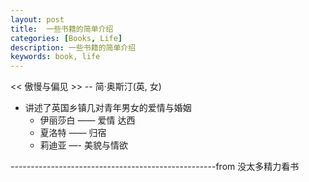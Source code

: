 ```yaml
---
layout: post
title:  一些书籍的简单介绍
categories: [Books, Life]
description: 一些书籍的简单介绍
keywords: book, life
---
```


<< 傲慢与偏见 >> -- 简·奥斯汀(英, 女)
  - 讲述了英国乡镇几对青年男女的爱情与婚姻
    - 伊丽莎白 —— 爱情  达西
    - 夏洛特   —— 归宿
    - 莉迪亚   —- 美貌与情欲




---------------------------------------------------from 没太多精力看书
